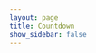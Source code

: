 ```yaml
---
layout: page
title: Countdown
show_sidebar: false
---
```


<!-- Display the countdown timer in an element -->
<div style="display : flex; justify-content : center;">
    <div style="flex-direction: column; display : flex;">
        <p style="font-size: 40px; font-weight: bold;" id="countdown"></p>
        <p style="font-size: 40px; font-weight: bold;" id="flavortext"></p>
    </div>
</div>

<script>
    // Set the date we're counting down to
    var countDownDate = new Date("Sep 16, 2022 18:30:00").getTime();

    // Update the count down every 1 second
    var x = setInterval(function() {
        // Get today's date and time
        var now = new Date().getTime();

        // Find the distance between now and the count down date
        var distance = countDownDate - now;

        // Time calculations for days, hours, minutes and seconds
        var days = Math.floor(distance / (1000 * 60 * 60 * 24));
        var hours = Math.floor((distance % (1000 * 60 * 60 * 24)) / (1000 * 60 * 60));
        var minutes = Math.floor((distance % (1000 * 60 * 60)) / (1000 * 60));
        var seconds = Math.floor((distance % (1000 * 60)) / 1000);

        console.log(days)

        // Display the result in the element with id="countdown"
        document.getElementById("countdown").innerHTML = days + "d " + hours + "h "
        + minutes + "m " + seconds + "s ";

        // If the count down is finished, write some text
        if (distance < 0) {
            clearInterval(x);
            document.getElementById("countdown").innerHTML = "Finally. My Quest is Complete";
        }
        else if (days < 7)
        {
            document.getElementById("flavortext").innerHTML = "This week, my love. This week";
        }
        else if (days < 14)
        {
            document.getElementById("flavortext").innerHTML = "2 weeks away";
        }
        else if (days < 21)
        {
            document.getElementById("flavortext").innerHTML = "3 weeks away";
        }
        else if (days < 28)
        {
            document.getElementById("flavortext").innerHTML = "4 weeks away";
        }
        else if (days <= 35)
        {
            document.getElementById("flavortext").innerHTML = "5 weeks away";
        }

    }, 1000);
</script>

